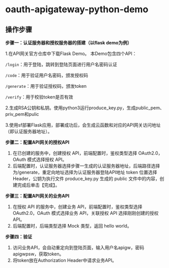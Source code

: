 # oauth-apigateway-python-demo
## 操作步骤
**步骤一：认证服务器和授权服务器的搭建（以flask demo为例）**

1.在API网关官方仓库中下载Flask Demo。 本Demo包含四个API：

`/login`：用于登陆，跳转到登陆页面进行用户名密码认证

`/code`：用于验证用户名密码，颁发授权码

`/generate`：用于验证授权码，颁发token

`/verify`：用于校验token是否有效

2.生成RSA公钥和私钥。使用python3运行produce_key.py，生成public_pem、priv_pem和pulic

3.使用sf部署Flask应用，部署成功后，会生成云函数和对应的API网关访问地址（即认证服务器地址）。


**步骤二：配置API网关的授权API**
1. 在已创建的服务中，创建授权 API，前端配置时，鉴权类型选择 OAuth2.0，OAuth 模式选择授权 API。
2. 后端配置时，认证服务器选择步骤一生成的认证服务器地址，后端路径选择为/generate，重定向地址选择为认证服务器登陆API地址
token 位置选择 Header，公钥为执行文件 produce_key.py 生成的 public 文件中的内容，创建完成后单击【完成】。

**步骤三：配置API网关的业务API**
1. 在授权 API 的服务中，创建业务 API，前端配置时，鉴权类型选择 OAuth2.0，OAuth 模式选择业务 API，关联授权 API 选择刚刚创建的授权API。
2. 后端配置时，后端类型选择 Mock 类型，返回 hello world。

**步骤四：验证**
1. 访问业务API，会自动重定向到登陆页面，输入用户名apigw，密码apigwpsw，获取token。
2. 将token放在Authorization Header中请求业务API。




